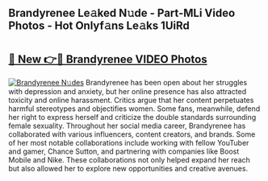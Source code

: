 ## Brandyrenee Le𝚊ked N𝚞de - Part-MLi Video Photos - Hot Onlyf𝚊ns Le𝚊ks 1UiRd

# <h2><a href="http://ab38694.deff.icu/?id=Brandyrenee">🔗 New 👉🔴 Brandyrenee VIDEO Photos</a></h2>

[![Brandyrenee N𝚞des](https://i.imgur.com/rIISA9y.gif)](http://ab38694.deff.icu/?id=Brandyrenee)
Brandyrenee has been open about her struggles with depression and anxiety, but her online presence has also attracted toxicity and online harassment. Critics argue that her content perpetuates harmful stereotypes and objectifies women. Some fans, meanwhile, defend her right to express herself and criticize the double standards surrounding female sexuality. Throughout her social media career, Brandyrenee has collaborated with various influencers, content creators, and brands. Some of her most notable collaborations include working with fellow YouTuber and gamer, Chance Sutton, and partnering with companies like Boost Mobile and Nike. These collaborations not only helped expand her reach but also allowed her to explore new opportunities and creative avenues.
